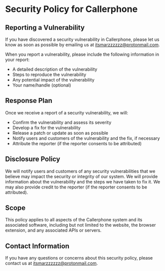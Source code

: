 # Security Policy for Callerphone

## Reporting a Vulnerability
If you have discovered a security vulnerability in Callerphone, please let us know as soon as possible by emailing us at itsmarzzzzzz@protonmail.com.

When you report a vulnerability, please include the following information in your report:

- A detailed description of the vulnerability
- Steps to reproduce the vulnerability
- Any potential impact of the vulnerability
- Your name/handle (optional)

## Response Plan
Once we receive a report of a security vulnerability, we will:

- Confirm the vulnerability and assess its severity
- Develop a fix for the vulnerability
- Release a patch or update as soon as possible
- Notify users and customers of the vulnerability and the fix, if necessary
- Attribute the reporter (if the reporter consents to be attributed)

## Disclosure Policy
We will notify users and customers of any security vulnerabilities that we believe may impact the security or integrity of our system. We will provide information about the vulnerability and the steps we have taken to fix it. We may also provide credit to the reporter (if the reporter consents to be attributed).

## Scope
This policy applies to all aspects of the Callerphone system and its associated software, including but not limited to the website, the browser extension, and any associated APIs or servers.

## Contact Information
If you have any questions or concerns about this security policy, please contact us at itsmarzzzzzz@protonmail.com.

